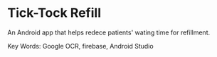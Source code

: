 # Tick-Tock Refill

An Android app that helps redece patients' wating time for refillment. 

Key Words: Google OCR, firebase, Android Studio


